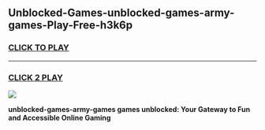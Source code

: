 
## Unblocked-Games-unblocked-games-army-games-Play-Free-h3k6p
<h3>
<a href="https://premium76.site?title=unblocked-games-army-games&ref=22A">CLICK TO PLAY</a></h3>
<hr>

<h3>
<a href="https://premium76.site?title=unblocked-games-army-games&ref=22A">CLICK 2 PLAY</a>
  
</h3>

<a href="https://premium76.site?title=unblocked-games-army-games&ref=22A"><img src="https://clearcache.store/games.png"></a>


**unblocked-games-army-games games unblocked: Your Gateway to Fun and Accessible Online Gaming**
